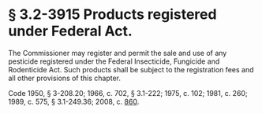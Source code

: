 # § 3.2-3915 Products registered under Federal Act.

<p>The Commissioner may register and permit the sale and use of any pesticide registered under the Federal Insecticide, Fungicide and Rodenticide Act. Such products shall be subject to the registration fees and all other provisions of this chapter.</p><p>Code 1950, § 3-208.20; 1966, c. 702, § 3.1-222; 1975, c. 102; 1981, c. 260; 1989, c. 575, § 3.1-249.36; 2008, c. <a href='http://lis.virginia.gov/cgi-bin/legp604.exe?081+ful+CHAP0860'>860</a>.</p>